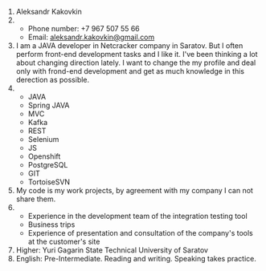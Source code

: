 1. Aleksandr Kakovkin
2. * Phone number: +7 967 507 55 66
   * Email: aleksandr.kakovkin@gmail.com
3. I am a JAVA developer in Netcracker company in Saratov. 
   But I often perform front-end development tasks and I like it. I've been thinking a lot about changing direction lately.
   I want to change the my profile and deal only with frond-end development and get as much knowledge in this derection as possible.
4. * JAVA 
   * Spring JAVA
   * MVC
   * Kafka
   * REST
   * Selenium
   * JS
   * Openshift
   * PostgreSQL
   * GIT
   * TortoiseSVN
5. My code is my work projects, by agreement with my company I can not share them.
6. * Experience in the development team of the integration testing tool
   * Business trips 
   * Experience of presentation and consultation of the company's tools at the customer's site
7. Higher: Yuri Gagarin State Technical University of Saratov
8. English: Pre-Intermediate. Reading and writing. Speaking takes practice.

